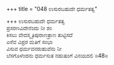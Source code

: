 +++
title = "048 ಉಸುರಬಹುದೇ ಧರ್ಮತತ್ವ"

+++
ಉಸುರಬಹುದೇ ಧರ್ಮತತ್ವ  
ಪ್ರಸರಣವಿದೇನೆಂದು ನೀ ಶಂ  
ಕಿಸಲು ವೇದಸ್ಮೃತಿಪುರಾಣತ್ರಾಣ ತುಟ್ಟಿಸದೆ   
ಎಸೆವ ವಿಪ್ರರ ಮತಿಗೆ ಸಂಭಾ  
ವಿಸುವ ಧರ್ಮವನರುಹುವೆನು ನೀ  
ಬೆಸಗೊಳೆಂದನು ಧರ್ಮಸುತ ನಹುಷಂಗೆ ವಿನಯದಲಿ     ॥48॥